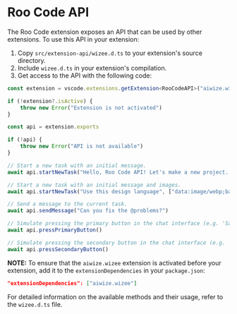 # Roo Code API

The Roo Code extension exposes an API that can be used by other extensions. To use this API in your extension:

1. Copy `src/extension-api/wizee.d.ts` to your extension's source directory.
2. Include `wizee.d.ts` in your extension's compilation.
3. Get access to the API with the following code:

```typescript
const extension = vscode.extensions.getExtension<RooCodeAPI>("aiwize.wizee")

if (!extension?.isActive) {
	throw new Error("Extension is not activated")
}

const api = extension.exports

if (!api) {
	throw new Error("API is not available")
}

// Start a new task with an initial message.
await api.startNewTask("Hello, Roo Code API! Let's make a new project...")

// Start a new task with an initial message and images.
await api.startNewTask("Use this design language", ["data:image/webp;base64,..."])

// Send a message to the current task.
await api.sendMessage("Can you fix the @problems?")

// Simulate pressing the primary button in the chat interface (e.g. 'Save' or 'Proceed While Running').
await api.pressPrimaryButton()

// Simulate pressing the secondary button in the chat interface (e.g. 'Reject').
await api.pressSecondaryButton()
```

**NOTE:** To ensure that the `aiwize.wizee` extension is activated before your extension, add it to the `extensionDependencies` in your `package.json`:

```json
"extensionDependencies": ["aiwize.wizee"]
```

For detailed information on the available methods and their usage, refer to the `wizee.d.ts` file.
